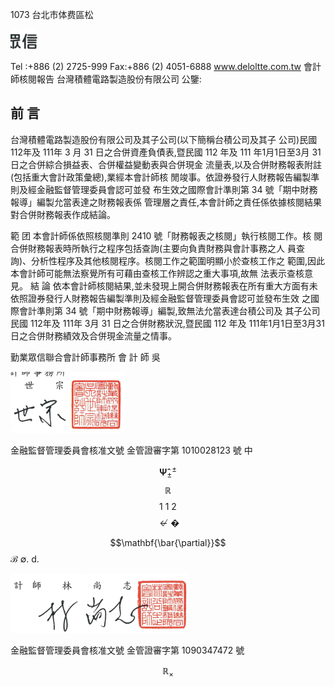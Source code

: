 1073 台北市体费區松

![0_image_0.png](0_image_0.png)

Tel :+886 (2) 2725-999 Fax:+886 (2) 4051-6888 www.deloltte.com.tw 會計師核閱報告 台灣積體電路製造股份有限公司 公鑒:

## 前 言

台灣積體電路製造股份有限公司及其子公司(以下簡稱台積公司及其子 公司)民國 112年及 111年 3 月 31 日之合併資產負債表,暨民國 112 年及 111 年1月1日至3月 31 日之合併綜合損益表、合併權益變動表與合併現金 流量表,以及合併財務報表附註(包括重大會計政策彙總),業經本會計師核 閒竣事。依證券發行人財務報告編製準則及經金融監督管理委員會認可並發 布生效之國際會計準則第 34 號「期中財務報導」編製允當表達之財務報表係 管理層之責任,本會計師之責任係依據核閱結果對合併財務報表作成結論。

範 团 本會計師係依照核閱準則 2410 號「財務報表之核閱」執行核閱工作。核 閱合併財務報表時所執行之程序包括查詢(主要向負責財務與會計事務之人 員查詢)、分析性程序及其他核閱程序。核閱工作之範圍明顯小於查核工作之 範圍,因此本會計師可能無法察覺所有可藉由查核工作辨認之重大事項,故無 法表示查核意見。 結 論 依本會計師核閱結果,並未發現上開合併財務報表在所有重大方面有未 依照證券發行人財務報告編製準則及經金融監督管理委員會認可並發布生效 之國際會計準則第 34 號「期中財務報導」編製,致無法允當表達台積公司及 其子公司民國 112年及 111年 3月 31 日之合併財務狀況,暨民國 112 年及 111年1月1日至3月31日之合併財務績效及合併現金流量之情事。

勤業眾信聯合會計師事務所 會 計 師 吳

![0_image_1.png](0_image_1.png)

金融監督管理委員會核准文號 金管證審字第 1010028123 號 中

$$\mathbf{\hat{\Psi}}_{\pm}^{\pm}$$
$$\mathbb{R}$$
$$1\ 1\ 2$$
$$\nleftarrow{\mathrm{�}}$$

$$\mathbf{\bar{\partial}}$$
$\mathcal{B}$
$\emptyset$. 
$\mathrm{d}$. 

![0_image_2.png](0_image_2.png)

金融監督管理委員會核准文號 金管證審字第 1090347472 號

$$\mathbb{R}_{\times}$$
